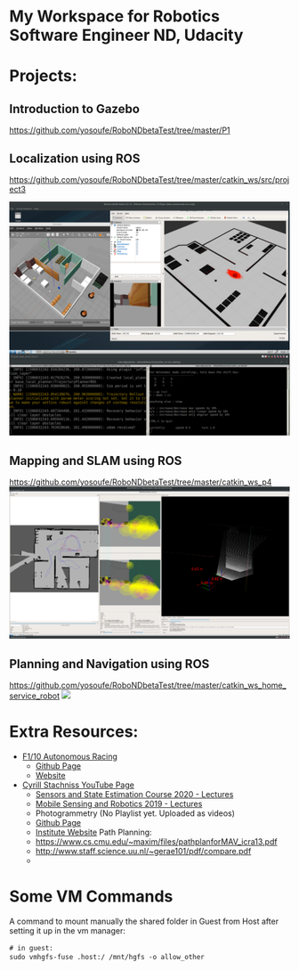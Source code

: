 # My Workspace for Robotics Software Engineer ND, Udacity

# Projects:

## Introduction to Gazebo
https://github.com/yosoufe/RoboNDbetaTest/tree/master/P1

## Localization using ROS
https://github.com/yosoufe/RoboNDbetaTest/tree/master/catkin_ws/src/project3

![](https://github.com/yosoufe/RoboNDbetaTest/blob/master/vids_pics/p3_amcl.png?raw=true)

## Mapping and SLAM using ROS
https://github.com/yosoufe/RoboNDbetaTest/tree/master/catkin_ws_p4
![](https://github.com/yosoufe/RoboNDbetaTest/raw/master/catkin_ws_p4/LoopClosure65.png)

## Planning and Navigation using ROS
https://github.com/yosoufe/RoboNDbetaTest/tree/master/catkin_ws_home_service_robot
![](https://github.com/yosoufe/RoboNDbetaTest/raw/master/catkin_ws_home_service_robot/test_navigation.gif)




# Extra Resources:
* [F1/10 Autonomous Racing](https://www.youtube.com/playlist?list=PL868twsx7OjddCq3az74hu6pVsuJJzXvP)
    * [Github Page](https://github.com/linklab-uva)
    * [Website](https://linklab-uva.github.io/autonomousracing/index.html#header2-1)
* [Cyrill Stachniss YouTube Page](https://www.youtube.com/channel/UCi1TC2fLRvgBQNe-T4dp8Eg)
    * [Sensors and State Estimation Course 2020 - Lectures](https://www.youtube.com/playlist?list=PLgnQpQtFTOGQh_J16IMwDlji18SWQ2PZ6)
    * [Mobile Sensing and Robotics 2019 - Lectures](https://www.youtube.com/playlist?list=PLgnQpQtFTOGQJXx-x0t23RmRbjp_yMb4v)
    * Photogrammetry (No Playlist yet. Uploaded as videos)
    * [Github Page](https://github.com/PRBonn)
    * [Institute Website](http://www.ipb.uni-bonn.de/)
Path Planning:
    * https://www.cs.cmu.edu/~maxim/files/pathplanforMAV_icra13.pdf
    * http://www.staff.science.uu.nl/~gerae101/pdf/compare.pdf
    * 


# Some VM Commands
A command to mount manually the shared folder in Guest from Host after setting it up in
the vm manager:

```
# in guest:
sudo vmhgfs-fuse .host:/ /mnt/hgfs -o allow_other
```